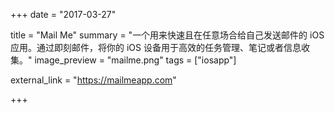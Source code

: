 +++
date = "2017-03-27"

title = "Mail Me"
summary = "一个用来快速且在任意场合给自己发送邮件的 iOS 应用。通过即刻邮件，将你的 iOS 设备用于高效的任务管理、笔记或者信息收集。"
image_preview = "mailme.png"
tags = ["iosapp"]

external_link = "https://mailmeapp.com"

+++

